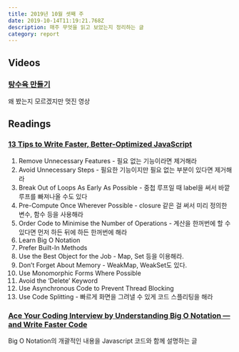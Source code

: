 ```yaml
---
title: 2019년 10월 셋째 주
date: 2019-10-14T11:19:21.768Z
description: 매주 무엇을 읽고 보았는지 정리하는 글
category: report
---
```


## Videos

### [탕수육 만들기](https://www.youtube.com/watch?v=nCzUhrYE4vI)

왜 봤는지 모르겠지만 멋진 영상

## Readings

### [13 Tips to Write Faster, Better-Optimized JavaScript](https://medium.com/@bretcameron/13-tips-to-write-faster-better-optimized-javascript-dc1f9ab063d8)

1. Remove Unnecessary Features - 필요 없는 기능이라면 제거해라
2. Avoid Unnecessary Steps - 필요한 기능이지만 필요 없는 부분이 있다면 제거해라
3. Break Out of Loops As Early As Possible - 중첩 루프일 때 label을 써서 바깥 루프를 빠져나올 수도 있다
4. Pre-Compute Once Wherever Possible - closure 같은 걸 써서 미리 정의한 변수, 함수 등을 사용해라
5. Order Code to Minimise the Number of Operations - 계산을 한꺼번에 할 수 있다면 먼저 하든 뒤에 하든 한꺼번에 해라
6. Learn Big O Notation
7. Prefer Built-In Methods
8. Use the Best Object for the Job - Map, Set 등을 이용해라.
9. Don’t Forget About Memory - WeakMap, WeakSet도 있다.
10. Use Monomorphic Forms Where Possible
11. Avoid the ‘Delete’ Keyword
12. Use Asynchronous Code to Prevent Thread Blocking
13. Use Code Splitting - 빠르게 화면을 그려낼 수 있게 코드 스플리팅을 해라

### [Ace Your Coding Interview by Understanding Big O Notation — and Write Faster Code](https://medium.com/@bretcameron/ace-your-coding-interview-by-understanding-big-o-notation-and-write-faster-code-6b60bd498040)

Big O Notation의 개괄적인 내용을 Javascript 코드와 함께 설명하는 글
